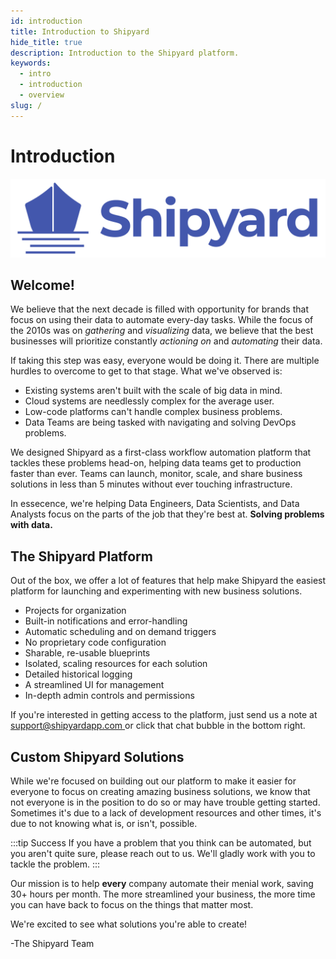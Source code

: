 ```yaml
---
id: introduction
title: Introduction to Shipyard
hide_title: true
description: Introduction to the Shipyard platform.
keywords:
  - intro
  - introduction
  - overview
slug: /
---
```


# Introduction

![](.gitbook/assets/logo-and-name-purple-1.png)

## Welcome!

We believe that the next decade is filled with opportunity for brands that focus on using their data to automate every-day tasks. While the focus of the 2010s was on _gathering_ and _visualizing_ data, we believe that the best businesses will prioritize constantly _actioning on_ and _automating_ their data.

If taking this step was easy, everyone would be doing it. There are multiple hurdles to overcome to get to that stage. What we've observed is:

- Existing systems aren't built with the scale of big data in mind.
- Cloud systems are needlessly complex for the average user.
- Low-code platforms can't handle complex business problems.
- Data Teams are being tasked with navigating and solving DevOps problems.

We designed Shipyard as a first-class workflow automation platform that tackles these problems head-on, helping data teams get to production faster than ever. Teams can launch, monitor, scale, and share business solutions in less than 5 minutes without ever touching infrastructure.

In essecence, we're helping Data Engineers, Data Scientists, and Data Analysts focus on the parts of the job that they're best at. **Solving problems with data.**

## The Shipyard Platform

Out of the box, we offer a lot of features that help make Shipyard the easiest platform for launching and experimenting with new business solutions.

- Projects for organization
- Built-in notifications and error-handling
- Automatic scheduling and on demand triggers
- No proprietary code configuration
- Sharable, re-usable blueprints
- Isolated, scaling resources for each solution
- Detailed historical logging
- A streamlined UI for management
- In-depth admin controls and permissions

If you're interested in getting access to the platform, just send us a note at [support@shipyardapp.com ](mailto:support@shipyardapp.com)or click that chat bubble in the bottom right.

## Custom Shipyard Solutions

While we're focused on building out our platform to make it easier for everyone to focus on creating amazing business solutions, we know that not everyone is in the position to do so or may have trouble getting started. Sometimes it's due to a lack of development resources and other times, it's due to not knowing what is, or isn't, possible.

:::tip Success
If you have a problem that you think can be automated, but you aren't quite sure, please reach out to us. We'll gladly work with you to tackle the problem.
:::

Our mission is to help **every** company automate their menial work, saving 30+ hours per month. The more streamlined your business, the more time you can have back to focus on the things that matter most.

We're excited to see what solutions you're able to create!

-The Shipyard Team
